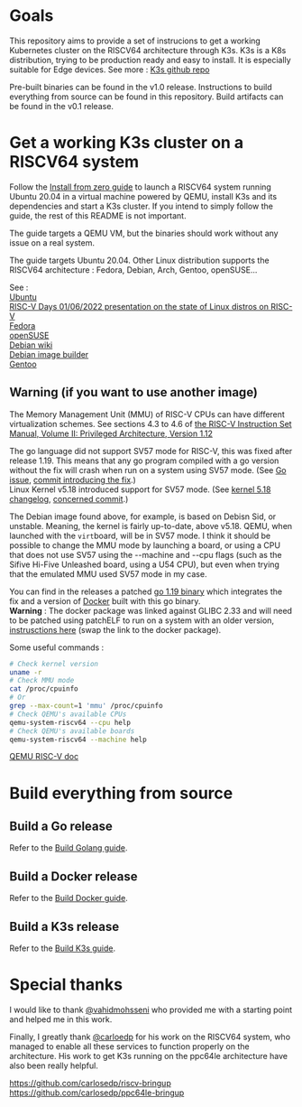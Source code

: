 # Goals
This repository aims to provide a set of instrucions to get a working Kubernetes cluster on the RISCV64 architecture through K3s. K3s is a K8s distribution, trying to be production ready and easy to install. It is especially suitable for Edge devices. See more : [K3s github repo](https://github.com/k3s-io/k3s#k3s---lightweight-kubernetes)

Pre-built binaries can be found in the v1.0 release. Instructions to build everything from source can be found in this repository. Build artifacts can be found in the v0.1 release.

# Get a working K3s cluster on a RISCV64 system

Follow the [Install from zero guide](https://github.com/chefmtt/riscv64/blob/main/install/deploy-k3s-from-zero.md) to launch a RISCV64 system running Ubuntu 20.04 in a virtual machine powered by QEMU, install K3s and its dependencies and start a K3s cluster. If you intend to simply follow the guide, the rest of this README is not important.

The guide targets a QEMU VM, but the binaries should work without any issue on a real system.

The guide targets Ubuntu 20.04. Other Linux distribution supports the RISCV64 architecture : Fedora, Debian, Arch, Gentoo, openSUSE...  
  
See :  
[Ubuntu](https://wiki.ubuntu.com/RISC-V)  
[RISC-V Days 01/06/2022 presentation on the state of Linux distros on RISC-V](https://riscv.or.jp/wp-content/uploads/Linux_Distros_on_RISC-V_status_update_RISC-V-Days_Tokyo_2022_Spring_day2_08_redhat_c.pdf)  
[Fedora](https://fedoraproject.org/wiki/Architectures/RISC-V/Installing)  
[openSUSE](https://en.opensuse.org/openSUSE:RISC-V)  
[Debian wiki](https://wiki.debian.org/RISC-V)  
[Debian image builder](https://gitlab.com/giomasce/dqib/blob/master/README.md)  
[Gentoo](https://wiki.gentoo.org/wiki/Project:RISC-V)

## Warning (if you want to use another image)

The Memory Management Unit (MMU) of RISC-V CPUs can have different virtualization schemes. See sections 4.3 to 4.6 of [the RISC-V Instruction Set Manual, Volume II: Privileged Architecture, Version 1.12](https://github.com/riscv/riscv-isa-manual/releases/Priv-v1.12)

The go language did not support SV57 mode for RISC-V, this was fixed after release 1.19. This means that any go program compiled with a go version without the fix will crash when run on a system using SV57 mode. (See [Go issue](https://go-review.googlesource.com/c/go/+/409055), [commit introducing the fix](https://github.com/golang/go/commit/1e3c19f3fee12e5e2b7802a54908a4d4d03960da).)  
Linux Kernel v5.18 introduced support for SV57 mode. (See [kernel 5.18 changelog](https://cdn.kernel.org/pub/linux/kernel/v5.x/ChangeLog-5.18), [concerned commit](https://git.kernel.org/pub/scm/linux/kernel/git/riscv/linux.git/commit/?h=for-next&id=aa5b537b0ecc16992577b013f11112d54c7ce869).)  

The Debian image found above, for example, is based on Debisn Sid, or unstable. Meaning, the kernel is fairly up-to-date, above v5.18.
QEMU, when launched with the `virt`board, will be in SV57 mode. I think it should be possible to change the MMU mode by launching a board, or using a CPU that does not use SV57 using the --machine and --cpu flags (such as the Sifive Hi-Five Unleashed board, using a U54 CPU), but even when trying that the emulated MMU used SV57 mode in my case.

You can find in the releases a patched [go 1.19 binary](https://github.com/chefmtt/riscv64/releases/download/v0.1/go1.19beta1-264-g1e3c19f3fe.linux-riscv64.tar.xz) which integrates the fix and a version of [Docker](https://github.com/chefmtt/riscv64/releases/download/v0.1/docker-20.10.17_riscv64.deb) built with this go binary.  
**Warning** : The docker package was linked against GLIBC 2.33 and will need to be patched using patchELF to run on a system with an older version, [instrusctions here]() (swap the link to the docker package).

Some useful commands :

```bash
# Check kernel version
uname -r
# Check MMU mode
cat /proc/cpuinfo
# Or
grep --max-count=1 'mmu' /proc/cpuinfo
# Check QEMU's available CPUs
qemu-system-riscv64 --cpu help
# Check QEMU's available boards
qemu-system-riscv64 --machine help
```
[QEMU RISC-V doc](https://www.qemu.org/docs/master/system/target-riscv.html)

# Build everything from source

## Build a Go release
Refer to the [Build Golang guide](https://github.com/chefmtt/riscv64/blob/main/build-go/build-go.md).

## Build a Docker release
Refer to the [Build Docker guide](https://github.com/chefmtt/riscv64/blob/main/build-docker/build-docker.md).

## Build a K3s release
Refer to the [Build K3s guide](https://github.com/chefmtt/riscv64/blob/main/build-k3s/build-k3s.md).

# Special thanks

I would like to thank [@vahidmohsseni](https://github.com/vahidmohsseni) who provided me with a starting point and helped me in this work.

Finally, I greatly thank [@carloedp](https://github.com/carlosedp) for his work on the RISCV64 system, who managed to enable all these services to function properly on the architecture. His work to get K3s running on the ppc64le architecture have also been really helpful.

https://github.com/carlosedp/riscv-bringup  
https://github.com/carlosedp/ppc64le-bringup
